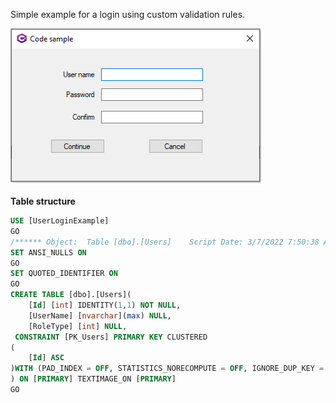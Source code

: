 ﻿Simple example for a login using custom validation rules.

![screen](figure1.png)

**Table structure**

```sql
USE [UserLoginExample]
GO
/****** Object:  Table [dbo].[Users]    Script Date: 3/7/2022 7:50:38 AM ******/
SET ANSI_NULLS ON
GO
SET QUOTED_IDENTIFIER ON
GO
CREATE TABLE [dbo].[Users](
	[Id] [int] IDENTITY(1,1) NOT NULL,
	[UserName] [nvarchar](max) NULL,
	[RoleType] [int] NULL,
 CONSTRAINT [PK_Users] PRIMARY KEY CLUSTERED 
(
	[Id] ASC
)WITH (PAD_INDEX = OFF, STATISTICS_NORECOMPUTE = OFF, IGNORE_DUP_KEY = OFF, ALLOW_ROW_LOCKS = ON, ALLOW_PAGE_LOCKS = ON) ON [PRIMARY]
) ON [PRIMARY] TEXTIMAGE_ON [PRIMARY]
GO

```